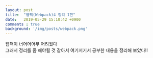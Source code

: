 ```yaml
---
layout: post
title:  "웹팩(Webpack)4 정리 1편"
date:   2019-05-29 15:10:42 +0900
comments : true
background: '/img/posts/webpack.png'
---
```


웹팩이 너어어어무 어려웠다  
그래서 정리를 좀 해야될 것 같아서 여기저기서 공부한 내용을 정리해 보았다!!